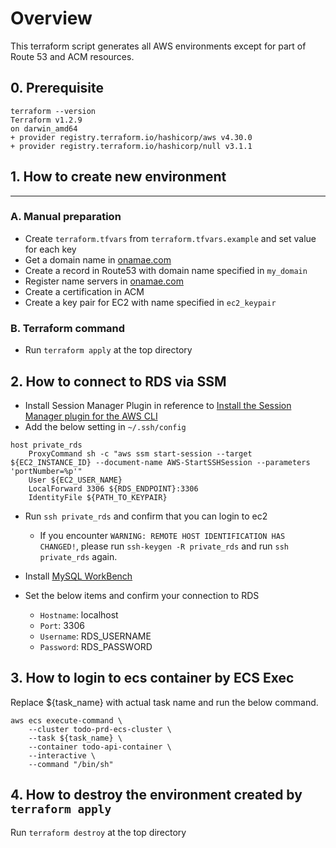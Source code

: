 # Overview
This terraform script generates all AWS environments except for part of Route 53 and ACM resources.

## 0. Prerequisite

```
terraform --version
Terraform v1.2.9
on darwin_amd64
+ provider registry.terraform.io/hashicorp/aws v4.30.0
+ provider registry.terraform.io/hashicorp/null v3.1.1
```
## 1. How to create new environment
---
### A. Manual preparation
- Create `terraform.tfvars` from `terraform.tfvars.example` and set value for each key
- Get a domain name in [onamae.com](https://www.onamae.com/)
- Create a record in Route53 with domain name specified in `my_domain`
- Register name servers in [onamae.com](https://www.onamae.com/)
- Create a certification in ACM
- Create a key pair for EC2 with name specified in `ec2_keypair`

### B. Terraform command

- Run `terraform apply` at the top directory
## 2. How to connect to RDS via SSM
- Install Session Manager Plugin in reference to [Install the Session Manager plugin for the AWS CLI](https://docs.aws.amazon.com/systems-manager/latest/userguide/session-manager-working-with-install-plugin.html)
- Add the below setting in `~/.ssh/config`

```
host private_rds
    ProxyCommand sh -c "aws ssm start-session --target ${EC2_INSTANCE_ID} --document-name AWS-StartSSHSession --parameters 'portNumber=%p'"
    User ${EC2_USER_NAME}
    LocalForward 3306 ${RDS_ENDPOINT}:3306
    IdentityFile ${PATH_TO_KEYPAIR}
```

- Run `ssh private_rds` and confirm that you can login to ec2
  - If you encounter `WARNING: REMOTE HOST IDENTIFICATION HAS CHANGED!`, please run `ssh-keygen -R private_rds` and run `ssh private_rds` again.

- Install [MySQL WorkBench](https://www.mysql.com/products/workbench/)
- Set the below items and confirm your connection to RDS
  - `Hostname`: localhost
  - `Port`: 3306
  - `Username`: RDS_USERNAME
  - `Password`: RDS_PASSWORD
## 3. How to login to ecs container by ECS Exec

Replace ${task_name} with actual task name and run the below command.

```
aws ecs execute-command \
    --cluster todo-prd-ecs-cluster \
    --task ${task_name} \
    --container todo-api-container \
    --interactive \
    --command "/bin/sh"
```

## 4. How to destroy the environment created by `terraform apply`
Run `terraform destroy` at the top directory

